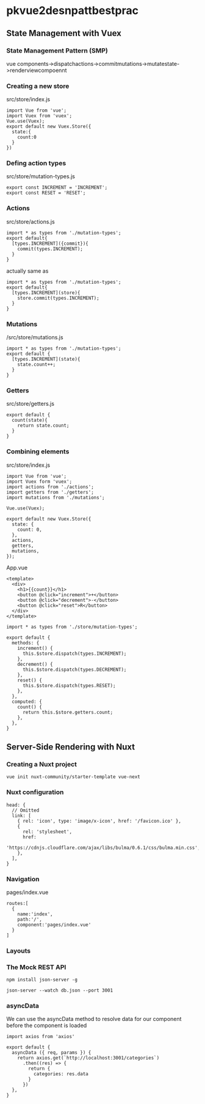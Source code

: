 # pkvue2desnpattbestprac
## State Management with Vuex
### State Management Pattern (SMP)
vue components->dispatchactions->commitmutations->mutatestate->renderviewcompoennt



### Creating a new store
src/store/index.js
```
import Vue from 'vue';
import Vuex from 'vuex';
Vue.use(Vuex);
export default new Vuex.Store({
  state:{
    count:0
  }
})
```
### Defing action types

src/store/mutation-types.js
```
export const INCREMENT = 'INCREMENT';
export const RESET = 'RESET';
```

### Actions
src/store/actions.js
```
import * as types from './mutation-types';
export default{
  [types.INCREMENT]({commit}){
    commit(types.INCREMENT);
  }
}
```
actually same as
```
import * as types from './mutation-types';
export default{
  [types.INCREMENT](store){
    store.commit(types.INCREMENT);
  }
}
```


### Mutations
/src/store/mutations.js
```
import * as types from './mutation-types';
export default {
  [types.INCREMENT](state){
    state.count++;
  }
}
```
### Getters
src/store/getters.js
```
export default {
  count(state){
    return state.count;
  }
}
```

### Combining elements
src/store/index.js
```
import Vue from 'vue';
import Vuex form 'vuex';
import actions from './actions';
import getters from './getters';
import mutations from './mutations';

Vue.use(Vuex);

export default new Vuex.Store({
  state: {
    count: 0,
  },
  actions,
  getters,
  mutations,
});
```
App.vue
```
<template>
  <div>
    <h1>{{count}}</h1>
    <button @click="increment">+</button>
    <button @click="decrement">-</button>
    <button @click="reset">R</button>
  </div>
</template>
```

```
import * as types from './store/mutation-types';

export default {
  methods: {
    increment() {
      this.$store.dispatch(types.INCREMENT);
    },
    decrement() {
      this.$store.dispatch(types.DECREMENT);
    },
    reset() {
      this.$store.dispatch(types.RESET);
    },
  },
  computed: {
    count() {
      return this.$store.getters.count;
    },
  },
}
```



## Server-Side Rendering with Nuxt
### Creating a Nuxt project
```
vue init nuxt-community/starter-template vue-next
```
### Nuxt configuration
```
head: {
  // Omitted
  link: [
    { rel: 'icon', type: 'image/x-icon', href: '/favicon.ico' },
    {
      rel: 'stylesheet',
      href:
    'https://cdnjs.cloudflare.com/ajax/libs/bulma/0.6.1/css/bulma.min.css',
    },
  ],
}
```

### Navigation
pages/index.vue
```
routes:[
  {
    name:'index',
    path:'/',
    component:'pages/index.vue'
  }
]
```
### Layouts
### The Mock REST API
```
npm install json-server -g
```

```
json-server --watch db.json --port 3001
```




### asyncData
We can use the asyncData method to resolve data for our component before the component is loaded
```
import axios from 'axios'

export default {
  asyncData ({ req, params }) {
    return axios.get(`http://localhost:3001/categories`)
      .then((res) => {
        return {
          categories: res.data
        }
      })
  },
}
```


